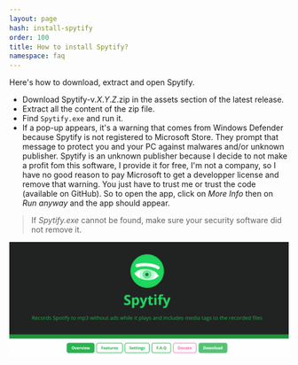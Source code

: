 ```yaml
---
layout: page
hash: install-spytify
order: 100
title: How to install Spytify?
namespace: faq
---
```


Here's how to download, extract and open Spytify.

- Download Spytify-v._X_._Y_._Z_.zip in the assets section of the latest release.
- Extract all the content of the zip file.
- Find `Spytify.exe` and run it.
- If a pop-up appears, it's a warning that comes from Windows Defender because Spytify is not registered to Microsoft Store. They prompt that message to protect you and your PC against malwares and/or unknown publisher. Spytify is an unknown publisher because I decide to not make a profit fom this software, I provide it for free, I'm not a company, so I have no good reason to pay Microsoft to get a developper license and remove that warning. You just have to trust me or trust the code (available on GitHub). So to open the app, click on _More Info_ then on _Run anyway_ and the app should appear.

> If _Spytify.exe_ cannot be found, make sure your security software did not remove it.

<p align="center"><img alt="Open Virtual Audio Cable device" src="./assets/images/faq_install_spytify.gif" /></p>
